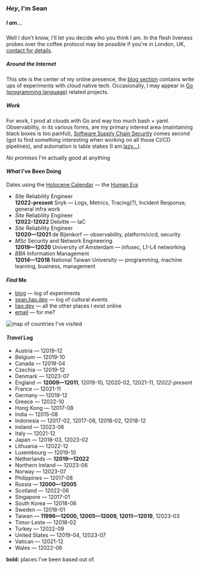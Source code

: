 ### _Hey_, I'm Sean

##### _I_ am...

Well I don't know,
I'll let you decide who you think I am.
In the flesh liveness probes over the coffee protocol
may be possible if you're in London, UK,
[contact for details](mailto:sean+coffee@liao.dev).

##### _Around_ the Internet

This site is the center of my online presence,
the [blog section](/blog/) contains write ups of experiments with cloud native tech.
Occasionally, I may appear in [Go (programming language)](https://go.dev/) related projects.

##### _Work_

For work, I prod at clouds with Go and way too much bash + yaml.
Observability, in its various forms, are my primary interest area
(maintaining black boxes is too painful),
[Software Supply Chain Security](https://slsa.dev/) comes second
(got to find something interesting when working on all those CI/CD pipelines),
and automation is table stakes (I am [lazy...](https://quoteinvestigator.com/2014/02/26/lazy-job/)).

_No promises_ I'm actually good at anything

#### _What_ I've Been Doing

Dates using the
[Holocene Calendar](https://en.wikipedia.org/wiki/Holocene_calendar)
— the [Human Era](https://www.youtube.com/watch?v=czgOWmtGVGs)

- _Site_ Reliability Engineer<br>
  **12022-present** Snyk — Logs, Metrics, Tracing(?), Incident Response, general infra work
- _Site_ Reliability Engineer<br>
  **12022-12022** Deloitte — IaC
- _Site_ Reliability Engineer<br>
  **12020—12021** de Bijenkorf — observability, platform/cicd, security
- _MSc_ Security and Network Engineering<br>
  **12019—12020** University of Amsterdam — infosec, L1-L4 networking
- _BBA_ Information Management<br>
  **12014—12018** National Taiwan University — programming, machine learning, business, management

#### _Find_ Me

- [blog](/blog/) — log of experiments
- [sean.liao.dev](https://sean.liao.dev/) — log of cultural events
- [liao.dev](https://liao.dev/) — all the other places I exist online
- [email](mailto:sean+hello@liao.dev) — for me?
  <a rel="me" href="https://hachyderm.io/@seankhliao"></a>

![map of countries I've visited](/static/map.webp)

#### _Travel_ Log

- Austria — 12019-12
- Belgium — 12019-10
- Canada — 12019-04
- Czechia — 12019-12
- Denmark — 12023-07
- England — **12009—12011**, 12019-10, 12020-02, 12021-11, _12022-present_
- France — 12021-11
- Germany — 12019-12
- Greece — 12022-10
- Hong Kong — 12017-08
- India — 12015-08
- Indonesia — 12017-02, 12017-08, 12018-02, 12018-12
- Ireland — 12023-06
- Italy — 12021-12
- Japan — 12018-03, 12023-02
- Lithuania — 12022-12
- Luxembourg — 12019-10
- Netherlands — **12019—12022**
- Northern Ireland — 12023-06
- Norway — 12023-07
- Philippines — 12017-08
- Russia — **12000—12005**
- Scotland — 12022-06
- Singapore — 12017-01
- South Korea — 12018-06
- Sweden — 12018-01
- Taiwan — **11996—12000, 12005—12009, 12011—12019**, 12023-03
- Timor-Leste — 12018-02
- Turkey — 12022-09
- United States — 12019-04, 12023-07
- Vatican — 12021-12
- Wales — 12022-06

**bold:** places I've been based out of.
